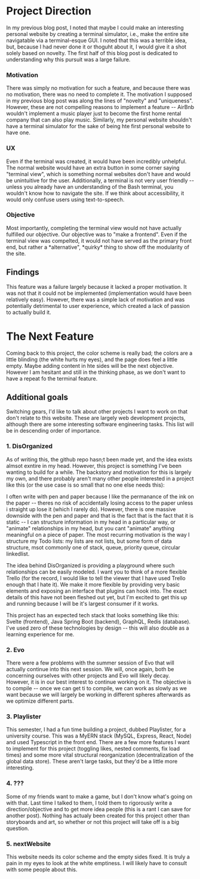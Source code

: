 # Project Direction

In my previous blog post, I noted that maybe I could make an interesting personal website by creating a terminal simulator, i.e., make the entire site navigatable via a terminal-esque GUI. I noted that this was a terrible idea, but, because I had never done it or thoguht about it, I would give it a shot solely based on novelty. The first half of this blog post is dedicated to understanding why this pursuit was a large failure.

### Motivation

There was simply no motivation for such a feature, and because there was no motivation, there was no need to complete it. The motivation I supposed in my previous blog post was along the lines of "novelty" and "uniqueness". However, these are not compelling reasons to implement a feature -- AirBnb wouldn't implement a music player just to become the first home rental company that can also play music. Similarly, my personal website shouldn't have a terminal simulator for the sake of being hte first personal website to have one.

### UX

Even if the terminal was created, it would have been incredibly unhelpful. The normal website would have an extra button in some corner saying "terminal view", which is something normal websites don't have and would be unintuitive for the user. Additionally, a terminal is not very user friendly -- unless you already have an understanding of the Bash terminal, you wouldn't know how to navigate the site. If we think about accessibility, it would only confuse users using text-to-speech.

### Objective

Most importantly, completing the terminal view would not have actually fulfilled our objective. Our objective was to "make a frontend". Even if the terminal view was compelted, it would not have served as the primary front end, but rather a *alternative", *quirky\* thing to show off the modularity of the site.

## Findings

This feature was a failure largely because it lacked a proper motivation. It was not that it could not be implemented (implementation would have been relatively easy). However, there was a simple lack of motivation and was potentially detrimental to user experience, which created a lack of passion to actually build it.

# The Next Feature

Coming back to this project, the color scheme is really bad; the colors are a little blinding (the white hurts my eyes), and the page does feel a little empty. Maybe adding content in hte sides will be the next objective. However I am hesitant and still in the thinking phase, as we don't want to have a repeat fo the terminal feature.

## Additional goals

Switching gears, I'd like to talk about other projects I want to work on that don't relate to this website. These are largely web development projects, although there are some interesting software engineering tasks. This list will be in descending order of importance.

### 1. DisOrganized

As of writing this, the github repo hasn;t been made yet, and the idea exists almsot exntire in my head. However, this project is something I've been wanting to build for a while. The backstory and motivation for this is largely my own, and there probably aren't many other people interested in a project like this (or the use case is so small that no one else needs this):

I often write with pen and paper because I like the permanance of the ink on the paper -- theres no risk of accidentally losing access to the paper unless i straight up lose it (which I rarely do). However, there is one massive downside with the pen and paper and that is the fact that is the fact that it is static -- I can structure information in my head in a particular way, or "animate" relationships in my head, but you cant "animate" anything meaningful on a piece of paper. The most recurring motivation is the way I structure my Todo lists: my lists are not lists, but some form of data structure, msot commonly one of stack, queue, priority queue, circular linkedlist.

The idea behind DisOrganized is providing a playground where such relationships can be easily modeled. I want you to think of a more flexible Trello (for the record, I would like to tell the viewer that I have used Trello enough that I hate it). We make it more flexible by providing very basic elements and exposing an interface that plugins can hook into. The exact details of this have not been fleshed out yet, but I'm excited to get this up and running because I will be it's largest consumer if it works.

This project has an expected tech stack that looks something like this: Svelte (frontend), Java Spring Boot (backend), GraphQL, Redis (database). I've used zero of these technologies by design -- this will also double as a learning experience for me.

### 2. Evo

There were a few problems with the summer session of Evo that will actually continue into this next session. We will, once again, both be concerning ourselves with other projects and Evo will likely decay. However, it is in our best interest to continue working on it. The objective is to compile -- once we can get ti to compile, we can work as slowly as we want because we will largely be working in different spheres afterwards as we optimize different parts.

### 3. Playlister

This semester, I had a fun time building a project, dubbed Playlister, for a university course. This was a MyERN stack (MySQL, Express, React, Node) and used Typescript in the front end. There are a few more features I want to implement for this project (toggling likes, nested comments, fix load times) and some more vital structural reorganization (decentralization of the global data store). These aren't large tasks, but they'd be a little more interesting.

### 4. ???

Some of my friends want to make a game, but I don't know what's going on with that. Last time I talked to them, I told them to rigorously write a direction/objective and to get more idea people (this is a rant I can save for another post). Nothing has actualy been created for this project other than storyboards and art, so whether or not this project will take off is a big question.

### 5. nextWebsite

This website needs its color scheme and the empty sides fixed. It is truly a pain in my eyes to look at the white emptiness. I will likely have to consult with some people about this.
